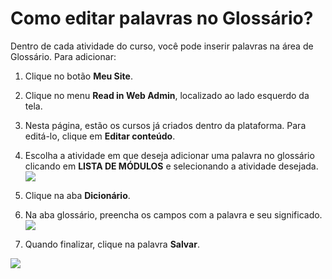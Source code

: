 # Como editar palavras no Glossário?

Dentro de cada atividade do curso, você pode inserir palavras na área de Glossário. Para adicionar:

1. Clique no botão **Meu Site**.

2. Clique no menu **Read in Web Admin**, localizado ao lado esquerdo da tela.

3. Nesta página, estão os cursos já criados dentro da plataforma. Para editá-lo, clique em **Editar conteúdo**.

4. Escolha a atividade em que deseja adicionar uma palavra no glossário clicando em **LISTA DE MÓDULOS** e selecionando a atividade desejada.![](https://raw.githubusercontent.com/mupi/readinweb-docs/master/images/select-act.png)

5. Clique na aba **Dicionário**. 
6. Na aba glossário, preencha os campos com a palavra e seu significado.![](https://raw.githubusercontent.com/mupi/readinweb-docs/master/images/edit_glossary.png)

7. Quando finalizar, clique na palavra **Salvar**.

  ![](https://raw.githubusercontent.com/mupi/readinweb-docs/master/images/glossary.png)